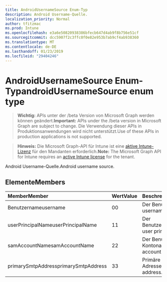 ```yaml
---
title: AndroidUsernameSource Enum-Typ
description: Android Username-Quelle.
localization_priority: Normal
author: tfitzmac
ms.prod: Intune
ms.openlocfilehash: e3a6e50820938386bfecb647d4ab9f8b756e51cf
ms.sourcegitcommit: dcc5907f2c3ffc0f0e82e953b7ab9cf4ab938360
ms.translationtype: MT
ms.contentlocale: de-DE
ms.lasthandoff: 01/23/2019
ms.locfileid: "29404246"
---
```

# <a name="androidusernamesource-enum-type"></a><span data-ttu-id="8bd35-103">AndroidUsernameSource Enum-Typ</span><span class="sxs-lookup"><span data-stu-id="8bd35-103">androidUsernameSource enum type</span></span>

> <span data-ttu-id="8bd35-104">**Wichtig:** APIs unter der /beta Version von Microsoft Graph werden können geändert.</span><span class="sxs-lookup"><span data-stu-id="8bd35-104">**Important:** APIs under the /beta version in Microsoft Graph are subject to change.</span></span> <span data-ttu-id="8bd35-105">Die Verwendung dieser APIs in Produktionsanwendungen wird nicht unterstützt.</span><span class="sxs-lookup"><span data-stu-id="8bd35-105">Use of these APIs in production applications is not supported.</span></span>

> <span data-ttu-id="8bd35-106">**Hinweis:** Die Microsoft Graph-API für Intune ist eine [aktive Intune-Lizenz](https://go.microsoft.com/fwlink/?linkid=839381) für den Mandanten erforderlich.</span><span class="sxs-lookup"><span data-stu-id="8bd35-106">**Note:** The Microsoft Graph API for Intune requires an [active Intune license](https://go.microsoft.com/fwlink/?linkid=839381) for the tenant.</span></span>

<span data-ttu-id="8bd35-107">Android Username-Quelle.</span><span class="sxs-lookup"><span data-stu-id="8bd35-107">Android username source.</span></span>

## <a name="members"></a><span data-ttu-id="8bd35-108">Elemente</span><span class="sxs-lookup"><span data-stu-id="8bd35-108">Members</span></span>
|<span data-ttu-id="8bd35-109">Member</span><span class="sxs-lookup"><span data-stu-id="8bd35-109">Member</span></span>|<span data-ttu-id="8bd35-110">Wert</span><span class="sxs-lookup"><span data-stu-id="8bd35-110">Value</span></span>|<span data-ttu-id="8bd35-111">Beschreibung</span><span class="sxs-lookup"><span data-stu-id="8bd35-111">Description</span></span>|
|:---|:---|:---|
|<span data-ttu-id="8bd35-112">Benutzername</span><span class="sxs-lookup"><span data-stu-id="8bd35-112">username</span></span>|<span data-ttu-id="8bd35-113">0</span><span class="sxs-lookup"><span data-stu-id="8bd35-113">0</span></span>|<span data-ttu-id="8bd35-114">Der Benutzername.</span><span class="sxs-lookup"><span data-stu-id="8bd35-114">The username.</span></span>|
|<span data-ttu-id="8bd35-115">userPrincipalName</span><span class="sxs-lookup"><span data-stu-id="8bd35-115">userPrincipalName</span></span>|<span data-ttu-id="8bd35-116">1</span><span class="sxs-lookup"><span data-stu-id="8bd35-116">1</span></span>|<span data-ttu-id="8bd35-117">Der Benutzerprinzipalname.</span><span class="sxs-lookup"><span data-stu-id="8bd35-117">The user principal name.</span></span>|
|<span data-ttu-id="8bd35-118">samAccountName</span><span class="sxs-lookup"><span data-stu-id="8bd35-118">samAccountName</span></span>|<span data-ttu-id="8bd35-119">2</span><span class="sxs-lookup"><span data-stu-id="8bd35-119">2</span></span>|<span data-ttu-id="8bd35-120">Der Benutzer Sam-Kontoname.</span><span class="sxs-lookup"><span data-stu-id="8bd35-120">The user sam account name.</span></span>|
|<span data-ttu-id="8bd35-121">primarySmtpAddress</span><span class="sxs-lookup"><span data-stu-id="8bd35-121">primarySmtpAddress</span></span>|<span data-ttu-id="8bd35-122">3</span><span class="sxs-lookup"><span data-stu-id="8bd35-122">3</span></span>|<span data-ttu-id="8bd35-123">Primäre SMTP-Adresse.</span><span class="sxs-lookup"><span data-stu-id="8bd35-123">Primary SMTP address.</span></span>|




